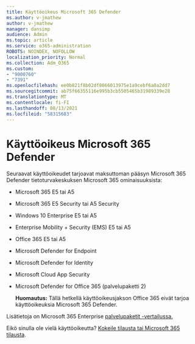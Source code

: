 ```yaml
---
title: Käyttöoikeus Microsoft 365 Defender
ms.author: v-jmathew
author: v-jmathew
manager: dansimp
audience: Admin
ms.topic: article
ms.service: o365-administration
ROBOTS: NOINDEX, NOFOLLOW
localization_priority: Normal
ms.collection: Adm_O365
ms.custom:
- "9000760"
- "7391"
ms.openlocfilehash: ee0b821f8b02df8066013975e1a9cebf6a0a2dd7
ms.sourcegitcommit: ab75f66355116e995b3cb5505465b31989339e28
ms.translationtype: MT
ms.contentlocale: fi-FI
ms.lasthandoff: 08/13/2021
ms.locfileid: "58315683"
---
```

# <a name="licenses-for-microsoft-365-defender"></a>Käyttöoikeus Microsoft 365 Defender

Seuraavat käyttöoikeudet tarjoavat maksuttoman pääsyn Microsoft 365 Defender tietoturvakeskuksen Microsoft 365 ominaisuuksista:

- Microsoft 365 E5 tai A5
- Microsoft 365 E5 Security tai A5 Security
- Windows 10 Enterprise E5 tai A5
- Enterprise Mobility + Security (EMS) E5 tai A5
- Office 365 E5 tai A5
- Microsoft Defender for Endpoint
- Microsoft Defender for Identity
- Microsoft Cloud App Security
- Microsoft Defender for Office 365 (palvelupaketti 2)

    **Huomautus:** Tällä hetkellä käyttöoikeusjakson Office 365 eivät tarjoa käyttöoikeuksia Microsoft 365 Defender.

Lisätietoja on Microsoft 365 Enterprise [palvelupaketit -vertailussa.](https://go.microsoft.com/fwlink/?linkid=2143458)

Eikö sinulla ole vielä käyttöoikeutta? [Kokeile tilausta tai Microsoft 365 tilausta](https://go.microsoft.com/fwlink/?linkid=2143625).
